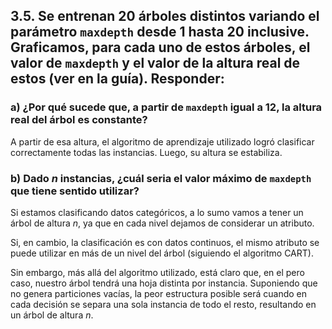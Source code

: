 ## 3.5. Se entrenan 20 árboles distintos variando el parámetro `maxdepth` desde 1 hasta 20 inclusive. Graficamos, para cada uno de estos árboles, el valor de `maxdepth` y el valor de la altura real de estos (ver en la guía). Responder:

### a) ¿Por qué sucede que, a partir de `maxdepth` igual a 12, la altura real del árbol es constante? 

A partir de esa altura, el algoritmo de aprendizaje utilizado logró clasificar correctamente todas las instancias. Luego, su altura se estabiliza.

### b) Dado $n$ instancias, ¿cuál seria el valor máximo de `maxdepth` que tiene sentido utilizar?

Si estamos clasificando datos categóricos, a lo sumo vamos a tener un árbol de altura $n$, ya que en cada nivel dejamos de considerar un atributo.

Si, en cambio, la clasificación es con datos continuos, el mismo atributo se puede utilizar en más de un nivel del árbol (siguiendo el algoritmo CART). 

Sin embargo, más allá del algoritmo utilizado, está claro que, en el pero caso, nuestro árbol tendrá una hoja distinta por instancia. Suponiendo que no genera particiones vacías, la peor estructura posible será cuando en cada decisión se separa una sola instancia de todo el resto, resultando en un árbol de altura $n$.
